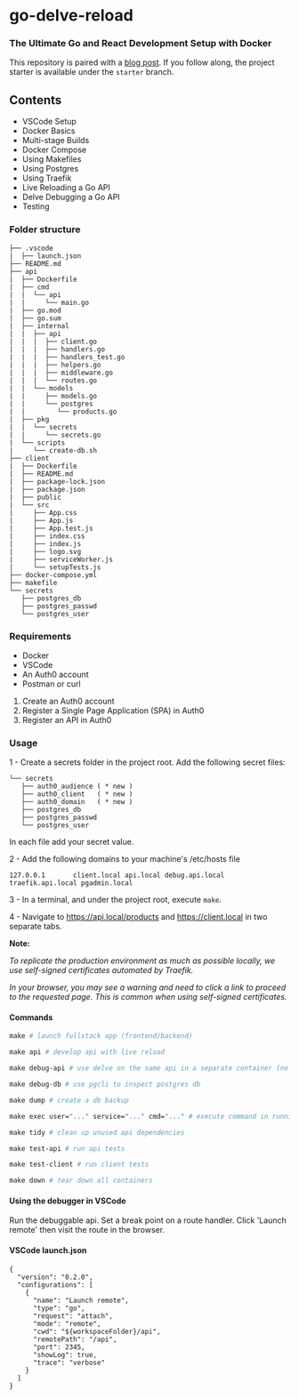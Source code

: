# go-delve-reload

### The Ultimate Go and React Development Setup with Docker

This repository is paired with a [blog post](https://blog.ivorscott.com/ultimate-go-react-development-setup-with-docker). If you follow along, the project starter is available under the `starter` branch.

## Contents

- VSCode Setup
- Docker Basics
- Multi-stage Builds
- Docker Compose
- Using Makefiles
- Using Postgres
- Using Traefik
- Live Reloading a Go API
- Delve Debugging a Go API
- Testing

### Folder structure

```
├── .vscode
|  ├── launch.json
├── README.md
├── api
|  ├── Dockerfile
|  ├── cmd
|  |  └── api
|  |     └── main.go
|  ├── go.mod
|  ├── go.sum
|  ├── internal
|  |  ├── api
|  |  |  ├── client.go
|  |  |  ├── handlers.go
|  |  |  ├── handlers_test.go
|  |  |  ├── helpers.go
|  |  |  ├── middleware.go
|  |  |  └── routes.go
|  |  └── models
|  |     ├── models.go
|  |     └── postgres
|  |        └── products.go
|  ├── pkg
|  |  └── secrets
|  |     └── secrets.go
|  └── scripts
|     └── create-db.sh
├── client
|  ├── Dockerfile
|  ├── README.md
|  ├── package-lock.json
|  ├── package.json
|  ├── public
|  └── src
|     ├── App.css
|     ├── App.js
|     ├── App.test.js
|     ├── index.css
|     ├── index.js
|     ├── logo.svg
|     ├── serviceWorker.js
|     └── setupTests.js
├── docker-compose.yml
├── makefile
└── secrets
   ├── postgres_db
   ├── postgres_passwd
   └── postgres_user
```

### Requirements

- Docker
- VSCode
- An Auth0 account
- Postman or curl

1. Create an Auth0 account
2. Register a Single Page Application (SPA) in Auth0
3. Register an API in Auth0

### Usage

1 - Create a secrets folder in the project root.
Add the following secret files:

```
└── secrets
   ├── auth0_audience ( * new )
   ├── auth0_client   ( * new )
   ├── auth0_domain   ( * new )
   ├── postgres_db
   ├── postgres_passwd
   └── postgres_user
```

In each file add your secret value.

2 - Add the following domains to your machine's /etc/hosts file

```
127.0.0.1       client.local api.local debug.api.local traefik.api.local pgadmin.local
```

3 - In a terminal, and under the project root, execute `make`.

4 - Navigate to https://api.local/products and https://client.local in two separate tabs.

**Note:**

_To replicate the production environment as much as possible locally, we use self-signed certificates automated by Traefik._

_In your browser, you may see a warning and need to click a link to proceed to the requested page. This is common when using self-signed certificates._

#### Commands

```makefile
make # launch fullstack app (frontend/backend)

make api # develop api with live reload

make debug-api # use delve on the same api in a separate container (no live reload)

make debug-db # use pgcli to inspect postgres db

make dump # create a db backup

make exec user="..." service="..." cmd="..." # execute command in running container

make tidy # clean up unused api dependencies

make test-api # run api tests

make test-client # run client tests

make down # tear down all containers

```

#### Using the debugger in VSCode

Run the debuggable api. Set a break point on a route handler. Click 'Launch remote' then visit the route in the browser.

#### VSCode launch.json

```
{
  "version": "0.2.0",
  "configurations": [
    {
      "name": "Launch remote",
      "type": "go",
      "request": "attach",
      "mode": "remote",
      "cwd": "${workspaceFolder}/api",
      "remotePath": "/api",
      "port": 2345,
      "showLog": true,
      "trace": "verbose"
    }
  ]
}

```

